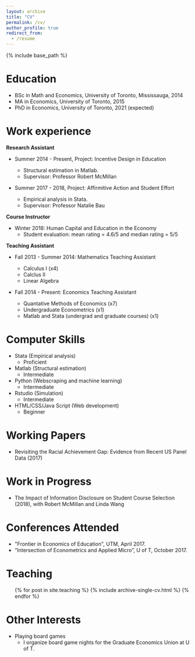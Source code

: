```yaml
---
layout: archive
title: "CV"
permalink: /cv/
author_profile: true
redirect_from:
  - /resume
---
```


{% include base_path %}

Education
======
* BSc in Math and Economics, University of Toronto, Mississauga,  2014
* MA in Economics, University of Toronto, 2015
* PhD in Economics, University of Toronto, 2021 (expected)

Work experience
======
**Research Assistant**
* Summer 2014 - Present, Project: Incentive Design in Education
  * Structural estimation in Matlab.  
  * Supervisor: Professor Robert McMillan

* Summer 2017 - 2018, Project: Affirmitive Action and Student Effort
  * Empirical analysis in Stata.
  * Supervisor: Professor Natalie Bau
  
**Course Instructor**
* Winter 2018: Human Capital and Education in the Economy
  * Student evaluation: mean rating = 4.6/5 and median rating = 5/5 

**Teaching Assistant**
* Fall 2013 - Summer 2014: Mathematics Teaching Assistant
  * Calculus I (x4)
  * Calclus II
  * Linear Algebra

* Fall 2014 - Present: Economics Teaching Assistant
  * Quantative Methods of Economics (x7)
  * Undergraduate Econometrics (x1)
  * Matlab and Stata (undergrad and graduate courses) (x1)
 
  
Computer Skills
======
* Stata (Empirical analysis)
  * Proficient 
* Matlab (Structural estimation)
  * Intermediate
* Python (Webscraping and machine learning)
  * Intermediate
* Rstudio (Simulation)
  * Intermediate 
* HTML/CSS/Java Script (Web development)
  * Beginner

Working Papers
======
* Revisiting the Racial Achievement Gap: Evidence from Recent US Panel Data (2017)

Work in Progress
======
* The Impact of Information Disclosure on Student Course Selection (2018), with Robert McMillan and Linda Wang
  
Conferences Attended
======
* "Frontier in Economics of Education", UTM, April 2017.
* “Intersection of Econometrics and Applied Micro”, U of T, October 2017.

  
Teaching
======
  <ul>{% for post in site.teaching %}
    {% include archive-single-cv.html %}
  {% endfor %}</ul>

Other Interests
======
* Playing board games
  * I organize board game nights for the Graduate Economics Union at U of T.
